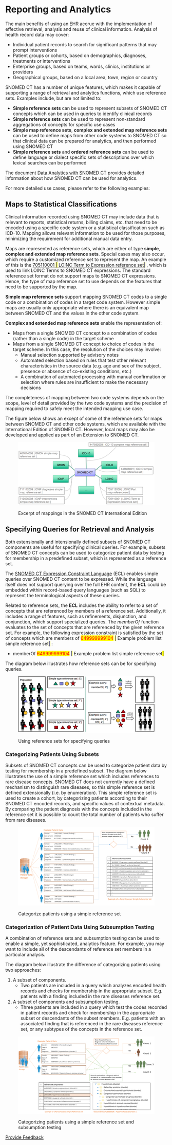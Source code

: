 # Reporting and Analytics

The main benefits of using an EHR accrue with the implementation of effective retrieval, analysis and reuse of clinical information. Analysis of health record data may cover:

* Individual patient records to search for significant patterns that may prompt interventions
* Patient groups or cohorts, based on demographics, diagnoses, treatments or interventions
* Enterprise groups, based on teams, wards, clinics, institutions or providers
* Geographical groups, based on a local area, town, region or country

SNOMED CT has a number of unique features, which makes it capable of supporting a range of retrieval and analytics functions, which use reference sets. Examples include, but are not limited to:

* **Simple reference sets** can be used to represent subsets of SNOMED CT concepts which can be used in queries to identify clinical records
* **Simple reference sets** can be used to represent non-standard aggregations of concepts for specific use cases
* **Simple map reference sets**, **complex and extended map reference sets** can be used to define maps from other code systems to SNOMED CT so that clinical data can be prepared for analytics, and then performed using SNOMED CT
* **Simple reference sets** and **ordered reference sets** can be used to define language or dialect specific sets of descriptions over which lexical searches can be performed

The document [Data Analytics with SNOMED CT](https://app.gitbook.com/o/h8Z6qGxuQrzM9vbx5bPT/s/uKngFry3XF9A8phdXFe8/) provides detailed information about how SNOMED CT can be used for analytics.

For more detailed use cases, please refer to the following examples:

## Maps to Statistical Classifications

Clinical information recorded using SNOMED CT may include data that is relevant to reports, statistical returns, billing claims, etc. that need to be encoded using a specific code system or a statistical classification such as ICD-10. Mapping allows relevant information to be used for those purposes, minimizing the requirement for additional manual data entry.

Maps are represented as reference sets, which are either of type **simple**, **complex and extended map reference sets**. Special cases may also occur, which require a customized reference set to represent the map. An example of this is the [705110001 <mark style="color:blue;">|</mark> LOINC Term to Expression reference set<mark style="color:blue;">|</mark>](http://snomed.info/id/705110001) , which is used to link LOINC Terms to SNOMED CT expressions. The standard reference set format do not support maps to SNOMED CT expressions. Hence, the type of map reference set to use depends on the features that need to be supported by the map.

**Simple map reference sets** support mapping SNOMED CT codes to a single code or a combination of codes in a target code system. However simple maps are usually only appropriate where there is an equivalent map between SNOMED CT and the values in the other code system.

**Complex and extended map reference sets** enable the representation of:

* Maps from a single SNOMED CT concept to a combination of codes (rather than a single code) in the target scheme
* Maps from a single SNOMED CT concept to choice of codes in the target scheme. In this case, the resolution of the choices may involve:
  * Manual selection supported by advisory notes
  * Automated selection based on rules that test other relevant characteristics in the source data (e.g. age and sex of the subject, presence or absence of co-existing conditions, etc.)
  * A combination of automated processing with manual confirmation or selection where rules are insufficient to make the necessary decisions

The completeness of mapping between two code systems depends on the scope, level of detail provided by the two code systems and the precision of mapping required to safely meet the intended mapping use case.

The figure below shows an except of some of the reference sets for maps between SNOMED CT and other code systems, which are available with the International Edition of SNOMED CT. However, local maps may also be developed and applied as part of an Extension to SNOMED CT.

<figure><img src="../../images/35985625.png" alt=""><figcaption><p>Excerpt of mappings in the SNOMED CT International Edition</p></figcaption></figure>

## Specifying Queries for Retrieval and Analysis

Both extensionally and intensionally defined subsets of SNOMED CT components are useful for specifying clinical queries. For example, subsets of SNOMED CT concepts can be used to categorize patient data by testing for membership in a predefined subset, which is represented as a reference set.

The [SNOMED CT Expression Constraint Language](https://app.gitbook.com/o/h8Z6qGxuQrzM9vbx5bPT/s/sOJBD7YbxAy9bD1Ko9L9/) (ECL) enables simple queries over SNOMED CT content to be expressed. While the language itself does not support querying over the full EHR content, the **ECL** could be embedded within record-based query languages (such as SQL) to represent the terminological aspects of these queries.

Related to reference sets, the **ECL** includes the ability to refer to a set of concepts that are referenced by members of a reference set. Additionally, it includes a range of features, such as refinements, disjunction, and conjunction, which support specialized queries. The _memberOf_ function evaluates to the set of concepts that are referenced by the given reference set. For example, the following expression constraint is satisfied by the set of concepts which are members of <mark style="color:red;">649999999104</mark> <mark style="color:blue;">|</mark> Example problem list simple reference set<mark style="color:blue;">|</mark> :

* memberOf <mark style="color:red;">649999999104</mark> <mark style="color:blue;">|</mark> Example problem list simple reference set<mark style="color:blue;">|</mark>

The diagram below illustrates how reference sets can be for specifying queries.

<figure><img src="../../images/35985612.png" alt=""><figcaption><p> Using reference sets for specifying queries</p></figcaption></figure>

### Categorizing Patients Using Subsets

Subsets of SNOMED CT concepts can be used to categorize patient data by testing for membership in a predefined subset. The diagram below illustrates the use of a simple reference set which includes references to rare disease concepts. SNOMED CT does not currently have a defined mechanism to distinguish rare diseases, so this simple reference set is defined extensionally (i.e. by enumeration). This simple reference set is used to create a cohort, by categorizing patients according to their SNOMED CT encoded records, and specific values of contextual metadata. By comparing the patient diagnosis with the concepts included in the reference set it is possible to count the total number of patients who suffer from rare diseases.

<figure><img src="../../images/35985623.png" alt=""><figcaption><p>Categorize patients using a simple reference set</p></figcaption></figure>

### Categorization of Patient Data Using Subsumption Testing

A combination of reference sets and subsumption testing can be used to enable a simple, yet sophisticated, analytics feature. For example, you may want to include all of the descendants of reference set members in a particular analysis.

The diagram below illustrate the difference of categorizing patients using two approaches:

1. A subset of components.
   * Two patients are included in a query which analyzes encoded health records and checks for membership in the appropriate subset. E.g. patients with a finding included in the rare diseases reference set.
2. A subset of components and subsumption testing.
   * Three patients are included in a query which test the codes recorded in patient records and check for membership in the appropriate subset or descendants of the subset members. E.g. patients with an associated finding that is referenced in the rare diseases reference set, or any subtypes of the concepts in the reference set.

<figure><img src="../../images/35985620.png" alt=""><figcaption><p> Categorizing patients using a simple reference set and subsumption testing</p></figcaption></figure>






<a href="https://docs.google.com/forms/d/e/1FAIpQLScTmbZIf0UEQwYDkY27EEWBkaiYkHSbR0_9DmFrMLXoQLyL7Q/viewform?usp=pp_url&entry.1767247133=Refset+Guide&entry.670899847=Reporting%20and%20Analytics" class="button primary">Provide Feedback</a>
